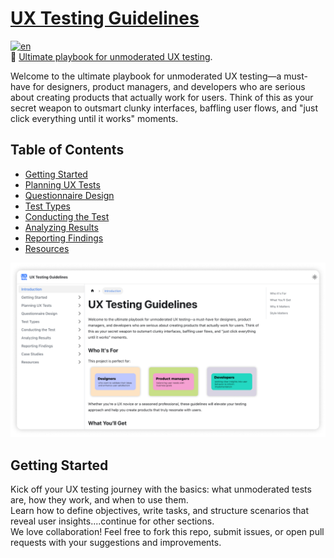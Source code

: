 # **[UX Testing Guidelines](https://marypav.github.io/ux-tests-guide/)**
[![en](https://img.shields.io/badge/lang-en-red.svg)](https://github.com/marypav/ux-tests-guide)  
🚀 [Ultimate playbook for unmoderated UX testing](https://marypav.github.io/ux-tests-guide/).  

Welcome to the ultimate playbook for unmoderated UX testing—a must-have for designers, product managers, and developers who are serious about creating products that actually work for users. Think of this as your secret weapon to outsmart clunky interfaces, baffling user flows, and "just click everything until it works" moments.

## Table of Contents  
- [Getting Started](#)  
- [Planning UX Tests](#)  
- [Questionnaire Design](#)  
- [Test Types](#)  
- [Conducting the Test](#)  
- [Analyzing Results](#)  
- [Reporting Findings](#)  
- [Resources](#)  

![Preview](/static/Preview.png "Preview")

## Getting Started  
Kick off your UX testing journey with the basics: what unmoderated tests are, how they work, and when to use them.  
Learn how to define objectives, write tasks, and structure scenarios that reveal user insights....continue for other sections.  
We love collaboration! Feel free to fork this repo, submit issues, or open pull requests with your suggestions and improvements. 
